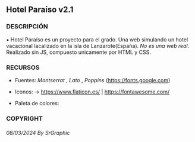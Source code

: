## Hotel Paraíso v2.1

### DESCRIPCIÓN

▪ Hotel Paraíso es un proyecto para el grado. Una web simulando un hotel vacacional lacalizado en la isla de Lanzarote(España). 
*No es una web real*. Realizado sin JS, compuesto unicamente por HTML y CSS.

### RECURSOS 

- Fuentes: *Montserrat* , *Lato* , *Poppins* (https://fonts.google.com)

- Iconos: -> https://www.flaticon.es/ | https://fontawesome.com/

- Paleta de colores:

### COPYRIGHT

###### 08/03/2024 By SrGraphic 
